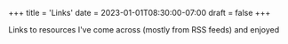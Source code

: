+++
title = 'Links'
date = 2023-01-01T08:30:00-07:00
draft = false
+++

<div class="subtitle ta-center">Links to resources I've come across (mostly from RSS feeds) and enjoyed</div>